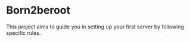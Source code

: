 # Born2beroot
This project aims to guide you in setting up your first server by following specific rules.
